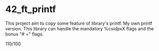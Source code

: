 # 42_ft_printf

This project aim to copy some feature of library's printf. My own printf version.
This library can handle the mandatory %csidpxX flags and the bonus "# +" flags.

110/100
